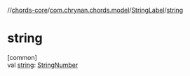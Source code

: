 //[chords-core](../../../index.md)/[com.chrynan.chords.model](../index.md)/[StringLabel](index.md)/[string](string.md)

# string

[common]\
val [string](string.md): [StringNumber](../-string-number/index.md)
